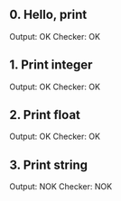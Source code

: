 ## 0. Hello, print

Output: OK
Checker: OK

## 1. Print integer

Output: OK
Checker: OK

## 2. Print float

Output: OK
Checker: OK

## 3. Print string

Output: NOK
Checker: NOK
